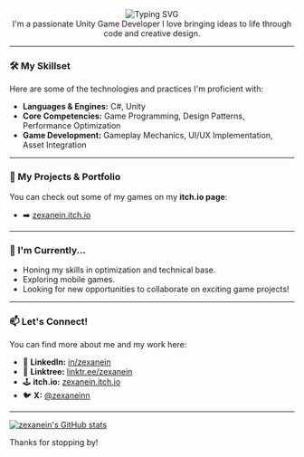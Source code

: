 <div align="center">
<img src="https://readme-typing-svg.demolab.com?font=DM+Sans&size=28&duration=4000&pause=500&color=E1E1E1&background=FF000000&center=true&vCenter=true&width=600&height=40&lines=%F0%9F%91%8B+Hi+There!+I'm+Sami;I'm+developing+games+with+Unity" alt="Typing SVG" />
</div>

<div align="center"> I'm a passionate Unity Game Developer I love bringing ideas to life through code and creative design. </div>

---

### 🛠️ My Skillset

Here are some of the technologies and practices I'm proficient with:

*   **Languages & Engines:** C#, Unity
*   **Core Competencies:** Game Programming, Design Patterns, Performance Optimization
*   **Game Development:** Gameplay Mechanics, UI/UX Implementation, Asset Integration

---

### 🚀 My Projects & Portfolio

You can check out some of my games on my **itch.io page**:

*   ➡️ [zexanein.itch.io](https://zexanein.itch.io)

---

### 🌱 I'm Currently...

*   Honing my skills in optimization and technical base.
*   Exploring mobile games.
*   Looking for new opportunities to collaborate on exciting game projects!

---

### 📫 Let's Connect!

You can find more about me and my work here:

*   💼 **LinkedIn:** [in/zexanein](https://linkedin.com/in/zexanein)
*   🌳 **Linktree:** [linktr.ee/zexanein](https://linktr.ee/zexanein)
*   🕹️ **itch.io:** [zexanein.itch.io](https://zexanein.itch.io)
*   🐦 **X:** [@zexaneinn](https://x.com/zexaneinn)

---

<!-- Optional: Add some fun GitHub stats here! -->
<!-- Example: [![zexanein's GitHub stats](https://github-readme-stats.vercel.app/api?username=zexanein&show_icons=true&theme=radical)](https://github.com/anuraghazra/github-readme-stats) -->

[![zexanein's GitHub stats](https://github-readme-stats.vercel.app/api?username=zexanein&show_icons=true&theme=radical)](https://github.com/anuraghazra/github-readme-stats)

Thanks for stopping by!
